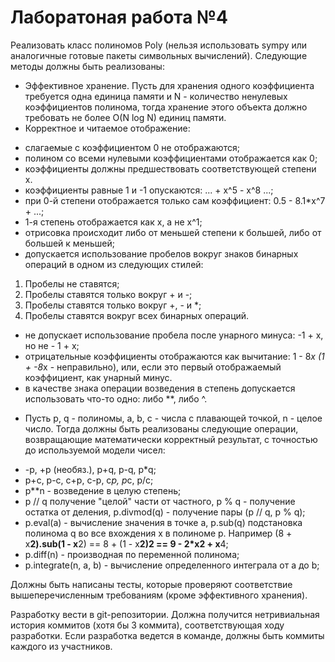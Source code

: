 # Лаборатоная работа №4
Реализовать класс полиномов Poly (нельзя использовать sympy или аналогичные готовые пакеты символьных вычислений). Следующие методы должны быть реализованы:
* Эффективное хранение. Пусть для хранения одного коэффициента требуется одна единица памяти и N - количество ненулевых коэффициентов полинома, тогда хранение этого объекта должно требовать не более O(N log N) единиц памяти.
* Корректное и читаемое отображение:
- слагаемые с коэффициентом 0 не отображаются;
- полином со всеми нулевыми коэффициентами отображается как 0;
- коэффициенты должны предшествовать соответствующей степени x.
- коэффициенты равные 1 и -1 опускаются: ... + x^5 - x^8 ...;
- при 0-й степени отображается только сам коэффициент: 0.5 - 8.1*x^7 + ...;
- 1-я степень отображается как x, а не x^1;
- отрисовка происходит либо от меньшей степени к большей, либо от большей к меньшей;
- допускается использование пробелов вокруг знаков бинарных операций в одном из следующих стилей:
1. Пробелы не ставятся;
2. Пробелы ставятся только вокруг + и -;
3. Пробелы ставятся только вокруг +, - и *;
4. Пробелы ставятся вокруг всех бинарных операций.
- не допускает использование пробела после унарного минуса: -1 + x, но не - 1 + x;
- отрицательные коэффициенты отображаются как вычитание: 1 - 8*x (1 + -8*x - неправильно), или, если это первый отображаемый коэффициент, как унарный минус.
- в качестве знака операции возведения в степень допускается использовать что-то одно: либо **, либо ^.
* Пусть p, q - полиномы, a, b, с - числа c плавающей точкой, n - целое число. Тогда должны быть реализованы следующие операции, возвращающие математически корректный результат, с точностью до используемой модели чисел:
- -p, +p (необяз.), p+q, p-q, p*q;
- p+c, p-c, c+p, c-p, c*p, p*c, p/c;
- p**n - возведение в целую степень;
- p // q получение "целой" части от частного, p % q - получение остатка от деления, p.divmod(q) - получение пары (p // q, p % q);
- p.eval(a) - вычисление значения в точке a, p.sub(q) подстановка полинома q во все вхождения x в полиноме p. Например (8 + x**2).sub(1 - x**2) == 8 + (1 - x**2)**2 == 9 - 2*x**2 + x**4;
- p.diff(n) - производная по переменной полинома;
- p.integrate(n, a, b) - вычисление определенного интеграла от a до b;

Должны быть написаны тесты, которые проверяют соответствие вышеперечисленным требованиям (кроме эффективного хранения).

Разработку вести в git-репозитории. Должна получится нетривиальная история коммитов (хотя бы 3 коммита), соответствующая ходу разработки.
Если разработка ведется в команде, должны быть коммиты каждого из участников.
